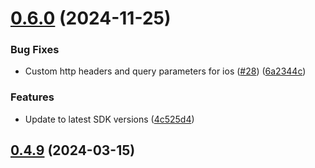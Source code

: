 # [0.6.0](https://github.com/curityio/react-native-haapi-module/compare/v0.4.12...v0.6.0) (2024-11-25)


### Bug Fixes

* Custom http headers and query parameters for ios ([#28](https://github.com/curityio/react-native-haapi-module/issues/28)) ([6a2344c](https://github.com/curityio/react-native-haapi-module/commit/6a2344cbf57e62984eddbe173020a8091e3409cc))


### Features

* Update to latest SDK versions ([4c525d4](https://github.com/curityio/react-native-haapi-module/commit/4c525d4707897535ce1cb47d7ad177a0f0a0e85e))



## [0.4.9](https://github.com/curityio/react-native-haapi-module/compare/v0.4.8...v0.4.9) (2024-03-15)



